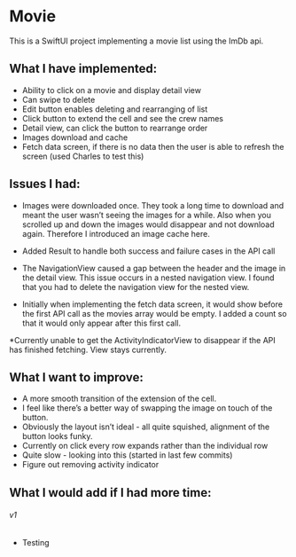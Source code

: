 # Movie

This is a SwiftUI project implementing a movie list using the ImDb api.

## What I have implemented:

* Ability to click on a movie and display detail view
* Can swipe to delete
* Edit button enables deleting and rearranging of list
* Click button to extend the cell and see the crew names
* Detail view, can click the button to rearrange order
* Images download and cache
* Fetch data screen, if there is no data then the user is able to refresh the screen (used Charles to test this)

## Issues I had:

* Images were downloaded once.  They took a long time to download and meant the user wasn’t seeing the images for a while.  Also when you scrolled up and down the images would disappear and not download again.  Therefore I introduced an image cache here.

* Added Result to handle both success and failure cases in the API call

* The NavigationView caused a gap between the header and the image in the detail view.  This issue occurs in a nested navigation view.  I found that you had to delete the navigation view for the nested view.

* Initially when implementing the fetch data screen, it would show before the first API call as the movies array would be empty.  I added a count so that it would only appear after this first call.

*Currently unable to get the ActivityIndicatorView to disappear if the API has finished fetching.  View stays currently.


## What I want to improve:

* A more smooth transition of the extension of the cell.
* I feel like there’s a better way of swapping the image on touch of the button.
* Obviously the layout isn’t ideal - all quite squished, alignment of the button looks funky.
* Currently on click every row expands rather than the individual row
* Quite slow - looking into this (started in last few commits)
* Figure out removing activity indicator

## What I would add if I had more time:

###### v1
* Testing

